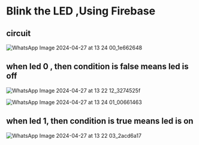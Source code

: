 <h1>Blink the LED ,Using Firebase </h1>

<h2>circuit</h2>

![WhatsApp Image 2024-04-27 at 13 24 00_1e662648](https://github.com/souravlouha/IOT_2nd_year2023-24/assets/130911872/9a09566b-9808-4d2b-bd8e-873f39c88940)

<h2>when led 0 , then condition is false means led is off</h2>

![WhatsApp Image 2024-04-27 at 13 22 12_3274525f](https://github.com/souravlouha/IOT_2nd_year2023-24/assets/130911872/b369b69e-8ffb-441c-aa66-805e49f6e71d)

![WhatsApp Image 2024-04-27 at 13 24 01_00661463](https://github.com/souravlouha/IOT_2nd_year2023-24/assets/130911872/c42be63d-5ef1-43e5-8310-5d3734b25a63)

<h2>when led 1, then condition is true means led is on</h2>

![WhatsApp Image 2024-04-27 at 13 22 03_2acd6a17](https://github.com/souravlouha/IOT_2nd_year2023-24/assets/130911872/7f51e5a0-e432-42cf-a1ac-506612ce7255)
